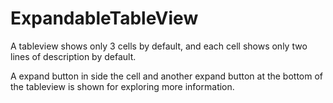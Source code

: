 # ExpandableTableView
A tableview shows only 3 cells by default, and each cell shows only two lines of description by default. 

A expand button in side the cell and another expand button at the bottom of the tableview is shown for exploring more information.

